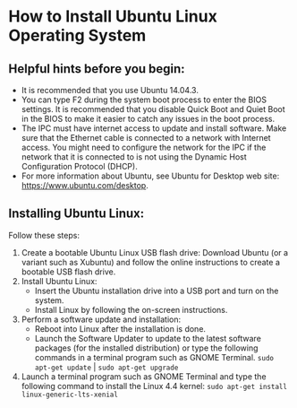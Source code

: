 # How to Install Ubuntu Linux Operating System

## Helpful hints before you begin:

* It is recommended that you use Ubuntu 14.04.3.
* You can type F2 during the system boot process to enter the BIOS settings. It is recommended that you disable Quick Boot and Quiet Boot in the BIOS to make it easier to catch any issues in the boot process.
* The IPC must have internet access to update and install software. Make sure that the Ethernet cable is connected to a network with Internet access. You might need to configure the network for the IPC if the network that it is connected to is not using the Dynamic Host Configuration Protocol (DHCP).
* For more information about Ubuntu, see Ubuntu for Desktop web site: https://www.ubuntu.com/desktop.
## Installing Ubuntu Linux:
Follow these steps:
1.	Create a bootable Ubuntu Linux USB flash drive:
Download Ubuntu (or a variant such as Xubuntu) and follow the online instructions to create a bootable USB flash drive.
2.	Install Ubuntu Linux:
    * Insert the Ubuntu installation drive into a USB port and turn on the system. 
    * Install Linux by following the on-screen instructions.
3.	Perform a software update and installation: 
    * Reboot into Linux after the installation is done. 
    * Launch the Software Updater to update to the latest software packages (for the installed distribution) or type the following commands in a terminal program such as GNOME Terminal.
      ```sudo apt-get update``` |
      ```sudo apt-get upgrade```
4.  Launch a terminal program such as GNOME Terminal and type the following command to install the Linux 4.4 kernel:
      ```sudo apt-get install linux-generic-lts-xenial```

